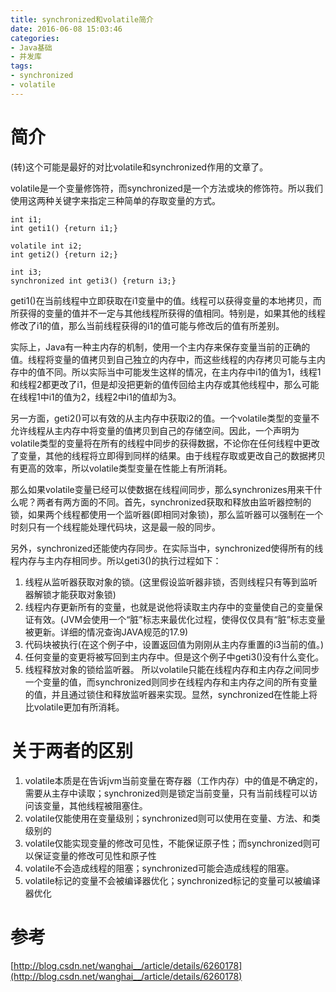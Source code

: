```yaml
---
title: synchronized和volatile简介
date: 2016-06-08 15:03:46
categories: 
- Java基础
- 并发库
tags:
- synchronized
- volatile
---
```


# 简介
(转)这个可能是最好的对比volatile和synchronized作用的文章了。

volatile是一个变量修饰符，而synchronized是一个方法或块的修饰符。所以我们使用这两种关键字来指定三种简单的存取变量的方式。

<!-- more -->

```
int i1;
int geti1() {return i1;}

volatile int i2;
int geti2() {return i2;}

int i3;
synchronized int geti3() {return i3;}
```
geti1()在当前线程中立即获取在i1变量中的值。线程可以获得变量的本地拷贝，而所获得的变量的值并不一定与其他线程所获得的值相同。特别是，如果其他的线程修改了i1的值，那么当前线程获得的i1的值可能与修改后的值有所差别。

实际上，Java有一种主内存的机制，使用一个主内存来保存变量当前的正确的值。线程将变量的值拷贝到自己独立的内存中，而这些线程的内存拷贝可能与主内存中的值不同。所以实际当中可能发生这样的情况，在主内存中i1的值为1，线程1和线程2都更改了i1，但是却没把更新的值传回给主内存或其他线程中，那么可能在线程1中i1的值为2，线程2中i1的值却为3。


另一方面，geti2()可以有效的从主内存中获取i2的值。一个volatile类型的变量不允许线程从主内存中将变量的值拷贝到自己的存储空间。因此，一个声明为volatile类型的变量将在所有的线程中同步的获得数据，不论你在任何线程中更改了变量，其他的线程将立即得到同样的结果。由于线程存取或更改自己的数据拷贝有更高的效率，所以volatile类型变量在性能上有所消耗。

那么如果volatile变量已经可以使数据在线程间同步，那么synchronizes用来干什么呢？两者有两方面的不同。首先，synchronized获取和释放由监听器控制的锁，如果两个线程都使用一个监听器(即相同对象锁)，那么监听器可以强制在一个时刻只有一个线程能处理代码块，这是最一般的同步。

另外，synchronized还能使内存同步。在实际当中，synchronized使得所有的线程内存与主内存相同步。所以geti3()的执行过程如下：

1. 线程从监听器获取对象的锁。(这里假设监听器非锁，否则线程只有等到监听器解锁才能获取对象锁)
2. 线程内存更新所有的变量，也就是说他将读取主内存中的变量使自己的变量保证有效。(JVM会使用一个“脏”标志来最优化过程，使得仅仅具有“脏”标志变量被更新。详细的情况查询JAVA规范的17.9)
3. 代码块被执行(在这个例子中，设置返回值为刚刚从主内存重置的i3当前的值。)
4. 任何变量的变更将被写回到主内存中。但是这个例子中geti3()没有什么变化。
5. 线程释放对象的锁给监听器。
所以volatile只能在线程内存和主内存之间同步一个变量的值，而synchronized则同步在线程内存和主内存之间的所有变量的值，并且通过锁住和释放监听器来实现。显然，synchronized在性能上将比volatile更加有所消耗。
 
# 关于两者的区别
1. volatile本质是在告诉jvm当前变量在寄存器（工作内存）中的值是不确定的，需要从主存中读取；synchronized则是锁定当前变量，只有当前线程可以访问该变量，其他线程被阻塞住。
2. volatile仅能使用在变量级别；synchronized则可以使用在变量、方法、和类级别的
3. volatile仅能实现变量的修改可见性，不能保证原子性；而synchronized则可以保证变量的修改可见性和原子性
4. volatile不会造成线程的阻塞；synchronized可能会造成线程的阻塞。
5. volatile标记的变量不会被编译器优化；synchronized标记的变量可以被编译器优化


# 参考

[http://blog.csdn.net/wanghai__/article/details/6260178](http://blog.csdn.net/wanghai__/article/details/6260178)

